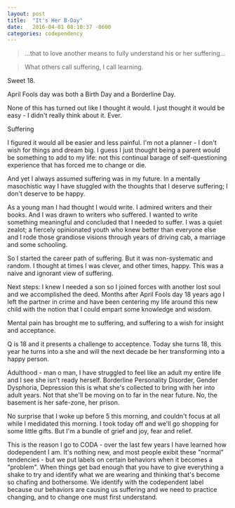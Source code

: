 ```yaml
---
layout: post
title:  "It's Her B-Day"
date:   2016-04-01 08:10:37 -0600
categories: codependency
---
```



> ...that to love another means to fully understand his or her suffering...

> What others call suffering, I call learning.

Sweet 18.

April Fools day was both a Birth Day and a Borderline Day.

None of this has turned out like I thought it would.  I just thought it would be easy - I didn't really think about it.  Ever.

Suffering

I figured it would all be easier and less painful.  I'm not a planner - I don't wish for things and dream big.  I guess I just thought being a parent would be something to add to my life: not this continual barage of self-questioning experience that has forced me to change or die.  

And yet I always assumed suffering was in my future.  In a mentally masochistic way I have stuggled with the thoughts that I deserve suffering; I don't deserve to be happy.  

As a young man I had thought I would write.  I admired writers and their books.  And I was drawn to writers who suffered.  I wanted to write something meaningful and concluded that I needed to suffer.  I was a quiet zealot; a fiercely opinionated youth who knew better than everyone else and I rode those grandiose visions through years of driving cab, a marriage and some schooling. 

So I started the career path of suffering.  But it was non-systematic and random.  I thought at times I was clever, and other times, happy.  This was a naive and ignorant view of suffering.

Next steps: I knew I needed a son so I joined forces with another lost soul and we accomplished the deed.  Months after April Fools day 18 years ago I left the partner in crime and have been centering my life around this new child with the notion that I could empart some knowledge and wisdom.  

Mental pain has brought me to suffering, and suffering to a wish for insight and acceptance. 

Q is 18 and it presents a challenge to acceptence.  Today she turns 18, this year he turns into a she and will the next decade be her transforming into a happy person.

Adulthood - man o man, I have struggled to feel like an adult my entire life and I see she isn't ready herself.  Borderline Personality Disorder, Gender Dysphoria, Depression this is what she's collected to bring with her into adult years.  Not that she'll be moving on to far in the near future.  No, the basement is her safe-zone, her prison. 

No surprise that I woke up before 5 this morning, and couldn't focus at all while I medidated this morning.  I took today off and we'll go shopping for some little gifts.  But I'm a bundle of grief and joy, fear and relief.

This is the reason I go to CODA - over the last few years I have learned how dodependent I am.  It's nothing new, and most people exibit these "normal" tendencies - but we put labels on certain behaviors when it becomes a "problem".  When things get bad enough that you have to give everything a shake to try and identify what we are wearing and thinking that's become so chafing and bothersome.  We identify with the codependent label because our behaviors are causing us suffering and we need to practice changing, and to change one must first understand.  




